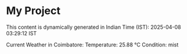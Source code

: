 # My Project

This content is dynamically generated in Indian Time (IST): 2025-04-08 03:29:12 IST


Current Weather in Coimbatore:
Temperature: 25.88 °C
Condition: mist
